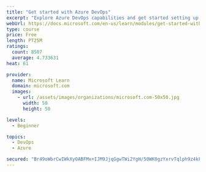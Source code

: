 ```yaml
---
title: "Get started with Azure DevOps"
excerpt: "Explore Azure DevOps capabilities and get started setting up your own organization knowing what separates elite performers from low performers."
webUrl: https://docs.microsoft.com/en-us/learn/modules/get-started-with-devops/
type: course
price: Free
length: PT25M
ratings:
  count: 8507
  average: 4.733631
heat: 61

provider:
  name: Microsoft Learn
  domain: microsoft.com
  images:
    - url: /assets/images/organizations/microsoft.com-50x50.jpg
      width: 50
      height: 50

levels:
  - Beginner

topics:
  - DevOps
  - Azure

secured: "Br49oWbrCwIWkXyOABFMx+IJM9JjqGgwTWi2YgH/50WK0gzYxrvTqlph9z4kFE9ApyIp0nD2K89srSnefXepoqcPnfILUjXzYoY3sPeabH8tQUCo/8c7KS+yNKocxw++nYMdwogOWzJuo/iAj8xQYGR6dk5tW9r7r+6f9DvHPdnqV1ZHsTdjZG06Bw5RZ8LmqeuQkOoo+ydJk0VjzsXMTvvNgNbF/BEPMS9XbclnHQUvIYAgZ7mV6C5UNHNftq53URlAwANYLa0JHach8o0V9yucj1TXxPj4X1lOMA6U5ukcF03Eai/aSPN9NdFGQs2nHNdA1L69MVJz43ul6SQVw9LMkKOwfo1pGjgLNF0bwXyL71f2sY58jmGF3LneFYlGFmZQNmo3iDnW/h8pBpbciu5q2+NW8pV49Xni4HihAIU=;5TPMq+iaYtOIRjKOn11YzQ=="
---
```


